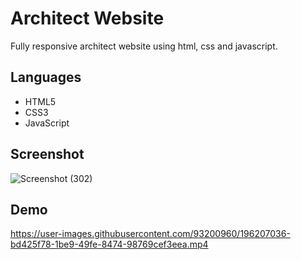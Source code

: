 # Architect Website
Fully responsive architect website using html, css and javascript.

## Languages
- HTML5
- CSS3
- JavaScript

## Screenshot

![Screenshot (302)](https://user-images.githubusercontent.com/93200960/215093326-13249bd8-2956-48cc-b310-dd24bff344f4.png)

## Demo
https://user-images.githubusercontent.com/93200960/196207036-bd425f78-1be9-49fe-8474-98769cef3eea.mp4


